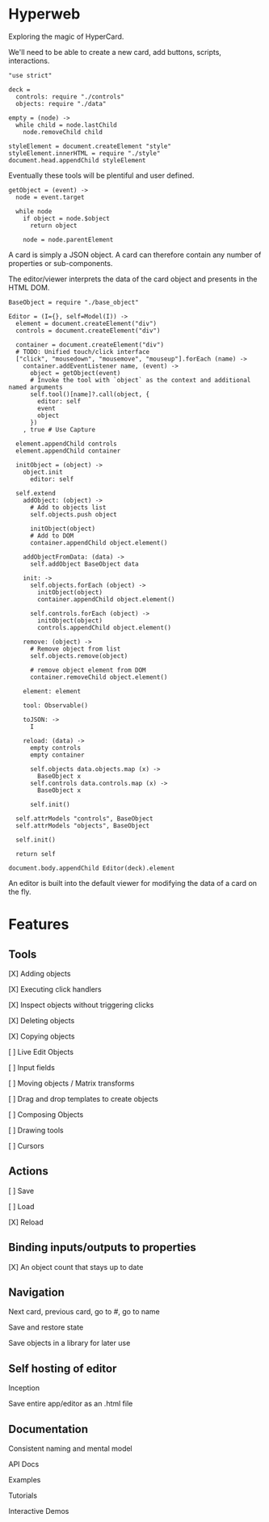 Hyperweb
========

Exploring the magic of HyperCard.

We'll need to be able to create a new card, add buttons, scripts, interactions.

    "use strict"

    deck =
      controls: require "./controls"
      objects: require "./data"

    empty = (node) ->
      while child = node.lastChild
        node.removeChild child

    styleElement = document.createElement "style"
    styleElement.innerHTML = require "./style"
    document.head.appendChild styleElement

Eventually these tools will be plentiful and user defined.

    getObject = (event) ->
      node = event.target

      while node
        if object = node.$object
          return object

        node = node.parentElement

A card is simply a JSON object. A card can therefore contain any number of
properties or sub-components.

The editor/viewer interprets the data of the card object and presents in the HTML DOM.

    BaseObject = require "./base_object"

    Editor = (I={}, self=Model(I)) ->
      element = document.createElement("div")
      controls = document.createElement("div")

      container = document.createElement("div")
      # TODO: Unified touch/click interface
      ["click", "mousedown", "mousemove", "mouseup"].forEach (name) ->
        container.addEventListener name, (event) ->
          object = getObject(event)
          # Invoke the tool with `object` as the context and additional named arguments
          self.tool()[name]?.call(object, {
            editor: self
            event
            object
          })
        , true # Use Capture

      element.appendChild controls
      element.appendChild container

      initObject = (object) ->
        object.init
          editor: self

      self.extend
        addObject: (object) ->
          # Add to objects list
          self.objects.push object

          initObject(object)
          # Add to DOM
          container.appendChild object.element()

        addObjectFromData: (data) ->
          self.addObject BaseObject data

        init: ->
          self.objects.forEach (object) ->
            initObject(object)
            container.appendChild object.element()

          self.controls.forEach (object) ->
            initObject(object)
            controls.appendChild object.element()

        remove: (object) ->
          # Remove object from list
          self.objects.remove(object)

          # remove object element from DOM
          container.removeChild object.element()

        element: element

        tool: Observable()

        toJSON: ->
          I

        reload: (data) ->
          empty controls
          empty container

          self.objects data.objects.map (x) -> 
            BaseObject x
          self.controls data.controls.map (x) -> 
            BaseObject x

          self.init()

      self.attrModels "controls", BaseObject
      self.attrModels "objects", BaseObject

      self.init()

      return self

    document.body.appendChild Editor(deck).element

An editor is built into the default viewer for modifying the data of a card on
the fly.

Features
========

Tools
-----

[X] Adding objects

[X] Executing click handlers

[X] Inspect objects without triggering clicks

[X] Deleting objects

[X] Copying objects

[ ] Live Edit Objects

[ ] Input fields

[ ] Moving objects / Matrix transforms

[ ] Drag and drop templates to create objects

[ ] Composing Objects

[ ] Drawing tools

[ ] Cursors

Actions
-------

[ ] Save

[ ] Load

[X] Reload

Binding inputs/outputs to properties
----------------------------

[X] An object count that stays up to date

Navigation
----------

Next card, previous card, go to #, go to name

Save and restore state

Save objects in a library for later use

Self hosting of editor
----------------------

Inception

Save entire app/editor as an .html file

Documentation
-------------

Consistent naming and mental model

API Docs

Examples

Tutorials

Interactive Demos
